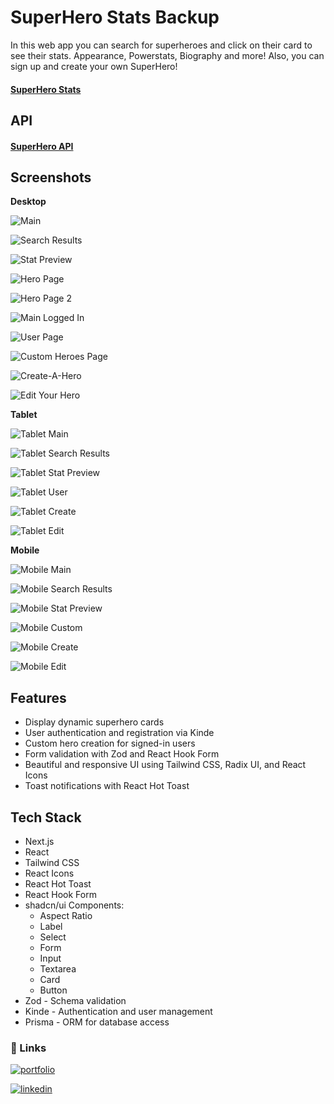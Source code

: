 # SuperHero Stats Backup

In this web app you can search for superheroes and click on their card to see their stats. Appearance, Powerstats, Biography and more! Also, you can sign up and create your own SuperHero!

#### [SuperHero Stats](https://superhero-stats-version2.vercel.app/)

## API

#### [SuperHero API](https://superheroapi.com/index.html)

## Screenshots

**Desktop**

![Main](./public/screenshots/desktop/desktop-main.png)

![Search Results](./public/screenshots/desktop/desktop-search.png)

![Stat Preview](./public/screenshots/desktop/desktop-stat-preview.png)

![Hero Page](./public/screenshots/desktop/desktop-hero.png)

![Hero Page 2](./public/screenshots/desktop/desktop-hero-2.png)

![Main Logged In](./public/screenshots/desktop/desktop-logged-in.png)

![User Page](./public/screenshots/desktop/desktop-user.png)

![Custom Heroes Page](./public/screenshots/desktop/desktop-custom.png)

![Create-A-Hero](./public/screenshots/desktop/desktop-create.png)

![Edit Your Hero](./public/screenshots/desktop/desktop-edit.png)

**Tablet**

![Tablet Main](./public/screenshots/tablet/tablet-main.png)

![Tablet Search Results](./public/screenshots/tablet/tablet-search.png)

![Tablet Stat Preview](./public/screenshots/tablet/tablet-stat-preview.png)

![Tablet User](./public/screenshots/tablet/tablet-user.png)

![Tablet Create](./public/screenshots/tablet/tablet-create.png)

![Tablet Edit](./public/screenshots/tablet/tablet-edit.png)

**Mobile**

![Mobile Main](./public/screenshots/mobile/mobile-main.png)

![Mobile Search Results](./public/screenshots/mobile/mobile-search.png)

![Mobile Stat Preview](./public/screenshots/mobile/mobile-stat-preview.png)

![Mobile Custom](./public/screenshots/mobile/mobile-custom.png)

![Mobile Create](./public/screenshots/mobile/mobile-create.png)

![Mobile Edit](./public/screenshots/mobile/mobile-edit.png)

## Features

-   Display dynamic superhero cards
-   User authentication and registration via Kinde
-   Custom hero creation for signed-in users
-   Form validation with Zod and React Hook Form
-   Beautiful and responsive UI using Tailwind CSS, Radix UI, and React Icons
-   Toast notifications with React Hot Toast

## Tech Stack

-   Next.js
-   React
-   Tailwind CSS
-   React Icons
-   React Hot Toast
-   React Hook Form
-   shadcn/ui Components:
    -   Aspect Ratio
    -   Label
    -   Select
    -   Form
    -   Input
    -   Textarea
    -   Card
    -   Button
-   Zod - Schema validation
-   Kinde - Authentication and user management
-   Prisma - ORM for database access

### 🔗 Links

[![portfolio](https://img.shields.io/badge/my_portfolio-000?style=for-the-badge&logo=ko-fi&logoColor=white)](https://andrew-weaver-portfolio.vercel.app/)

[![linkedin](https://img.shields.io/badge/linkedin-0A66C2?style=for-the-badge&logo=linkedin&logoColor=white)](https://www.linkedin.com/in/andrew-weaver-1725-profile/)
